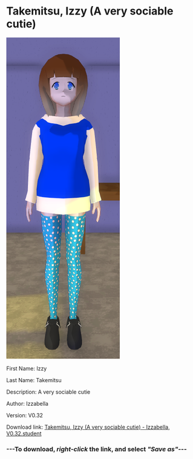 # Takemitsu, Izzy (A very sociable cutie)

<img src = "https://raw.githubusercontent.com/Arbiter1223/Daigaku-Gurashi-Custom-Students/master/Students/Files/Takemitsu%2C%20Izzy%20(A%20very%20sociable%20cutie).png">

First Name: Izzy

Last Name: Takemitsu

Description: A very sociable cutie

Author: Izzabella

Version: V0.32

Download link: <a href="https://raw.githubusercontent.com/Arbiter1223/Daigaku-Gurashi-Custom-Students/master/Students/Files/Takemitsu%2C%20Izzy%20(A%20very%20sociable%20cutie)%20-%20Izzabella%2C%20V0.32.student">Takemitsu, Izzy (A very sociable cutie) - Izzabella, V0.32.student</a>

### ---**To download, _right-click_ the link, and select _"Save as"_**---
